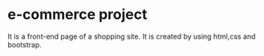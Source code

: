 # e-commerce project
It is a front-end page of a shopping site. It is created by using html,css and bootstrap.
